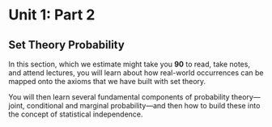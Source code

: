# Unit 1: Part 2

## Set Theory Probability 

In this section, which we estimate might take you **90** to read, take notes, and attend lectures, you will learn about how real-world occurrences can be mapped onto the axioms that we have built with set theory. 

You will then learn several fundamental components of probability theory—joint, conditional and marginal probability—and then how to build these into the concept of statistical independence. 
